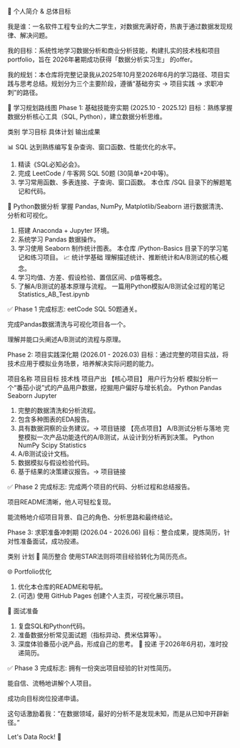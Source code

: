 🎯 个人简介 & 总体目标

我是谁：一名软件工程专业的大二学生，对数据充满好奇，热衷于通过数据发现规律、解决问题。

我的目标：系统性地学习数据分析和商业分析技能，构建扎实的技术栈和项目portfolio，旨在 2026年暑期成功获得「数据分析实习生」 的offer。

我的规划：本仓库将完整记录我从2025年10月至2026年6月的学习路径、项目实践与思考总结。规划分为三个主要阶段，遵循“基础夯实 -> 项目实践 -> 求职冲刺”的路径。

📅 学习规划路线图
Phase 1: 基础技能夯实期 (2025.10 - 2025.12)
目标：熟练掌握数据分析核心工具（SQL, Python），建立数据分析思维。

类别	学习目标	具体计划	输出成果

📊 SQL	达到熟练编写复杂查询、窗口函数、性能优化的水平。	
1. 精读《SQL必知必会》。
2. 完成 LeetCode / 牛客网 SQL 50题 (30简单+20中等)。
3. 学习常用函数、多表连接、子查询、窗口函数。	本仓库 /SQL 目录下的解题笔记和代码。
   
🐍 Python数据分析	掌握 Pandas, NumPy, Matplotlib/Seaborn 进行数据清洗、分析和可视化。
1. 搭建 Anaconda + Jupyter 环境。
2. 系统学习 Pandas 数据操作。
3. 学习使用 Seaborn 制作统计图表。	本仓库 /Python-Basics 目录下的学习笔记和练习项目。
📈 统计学基础	理解描述统计、推断统计和A/B测试的核心概念。
1. 学习均值、方差、假设检验、置信区间、p值等概念。
2. 了解A/B测试的基本原理与流程。	一篇用Python模拟A/B测试全过程的笔记 Statistics_AB_Test.ipynb
   
✅ Phase 1 完成标志:
eetCode SQL 50题通关。

完成Pandas数据清洗与可视化项目各一个。

理解并能口头阐述A/B测试的流程与原理。

Phase 2: 项目实践深化期 (2026.01 - 2026.03)
目标：通过完整的项目实战，将技术应用于模拟业务场景，培养解决实际问题的能力。

项目名称	项目目标	技术栈	项目产出
【核心项目】
用户行为分析	模拟分析一个“番茄小说”式的产品用户数据，挖掘用户偏好与增长机会。	Python Pandas Seaborn Jupyter	
1. 完整的数据清洗和分析流程。
2. 包含多种图表的EDA报告。
3. 具有数据洞察的业务建议。→ 项目链接
【亮点项目】
A/B测试分析与落地	完整模拟一次产品功能迭代的A/B测试，从设计到分析再到决策。	Python NumPy Scipy Statistics
1. A/B测试设计文档。
2. 数据模拟与假设检验代码。
3. 基于结果的决策建议报告。→ 项目链接
   
✅ Phase 2 完成标志:
完成两个项目的代码、分析过程和总结报告。

项目README清晰，他人可轻松复现。

能流畅地介绍项目背景、自己的角色、分析思路和最终结论。

Phase 3: 求职准备冲刺期 (2026.04 - 2026.06)
目标：整合成果，提炼简历，针对性准备面试，成功投递。

类别	计划
📝 简历整合	使用STAR法则将项目经验转化为简历亮点。

🌐 Portfolio优化	
1. 优化本仓库的README和导航。
2. (可选) 使用 GitHub Pages 创建个人主页，可视化展示项目。

🧠 面试准备
1. 复盘SQL和Python代码。
2. 准备数据分析常见面试题（指标异动、费米估算等）。
3. 深度体验番茄小说产品，形成自己的思考。
🚀 投递	于2026年6月初，准时投递简历。

✅ Phase 3 完成标志:
拥有一份突出项目经验的针对性简历。

能自信、流畅地讲解个人项目。

成功向目标岗位投递申请。

这句话激励着我：“在数据领域，最好的分析不是发现未知，而是从已知中开辟新径。”

Let's Data Rock! 🚀
